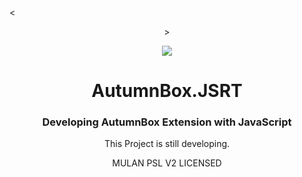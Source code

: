 <<div align="center">>

![](https://s1.ax1x.com/2020/08/13/axxmo8.png)

# AutumnBox.JSRT
### Developing AutumnBox Extension with JavaScript
This Project is still developing.

MULAN PSL V2 LICENSED

</div>


